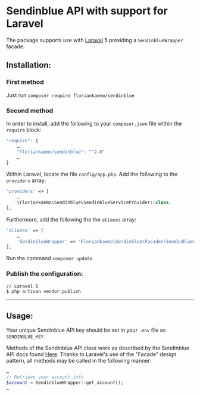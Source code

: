 # Sendinblue API with support for Laravel

The package supports use with [Laravel][1] 5 providing a `SendinblueWrapper` facade.

## Installation:

### First method

Just run `composer require floriankaemo/sendinblue`

### Second method

In order to install, add the following to your `composer.json` file within the `require` block:

```js
"require": {
    …
    "floriankaemo/sendinblue": "^2.0"
    …
}
```

Within Laravel, locate the file `config/app.php`.
Add the following to the `providers` array:

```php
'providers' => [
    …
    \Floriankaemo\Sendinblue\SendinblueServiceProvider::class,
],
```

Furthermore, add the following the the `aliases` array:

```php
'aliases' => [
    …
    'SendinblueWrapper' => 'Floriankaemo\Sendinblue\Facades\SendinBlueWrapper',
],
```

Run the command `composer update`.

### Publish the configuration:

```sh
// Laravel 5
$ php artisan vendor:publish
```

----

## Usage:

Your unique Sendinblue API key should be set in your `.env` file as `SENDINBLUE_KEY`.

Methods of the Sendinblue API class work as described by the Sendinblue API docs found [Here][2].
Thanks to Laravel's use of the "Facade" design pattern, all methods may be called in the following manner:

```php
…
// Retrieve your account info
$account = SendinblueWrapper::get_account();
…
```

[1]: http://laravel.com/
[2]: https://apidocs.sendinblue.com/